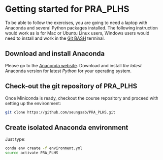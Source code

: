 # Getting started for PRA_PLHS

To be able to follow the exercises, you are going to need a laptop with Anaconda and several Python packages installed.
The following instruction would work as is for Mac or Ubuntu Linux users, Windows users would need to install and work in the [Git BASH](https://gitforwindows.org/) terminal.


## Download and install Anaconda

Please go to the [Anaconda website](https://www.anaconda.com/).
Download and install *the latest* Anaconda version for latest *Python* for your operating system.


## Check-out the git repository of PRA_PLHS

Once Miniconda is ready, checkout the course repository and proceed with setting up the environment:

```bash
git clone https://github.com/seungsab/PRA_PLHS.git
```


## Create isolated Anaconda environment

Just type:

```bash
conda env create -f environment.yml
source activate PRA_PLHS
```
